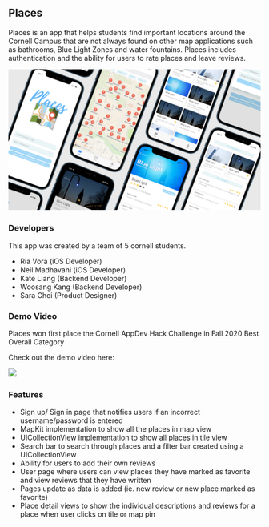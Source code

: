 ## Places

Places is an app that helps students find important locations around the Cornell Campus that are not always found on other map applications such as bathrooms, Blue Light Zones and water fountains. Places includes authentication and the ability for users to rate places and leave reviews. 

<img src = "screen.jpg"> 

### Developers 
This app was created by a team of 5 cornell students. 
- Ria Vora (iOS Developer) 
- Neil Madhavani (iOS Developer)
- Kate Liang (Backend Developer) 
- Woosang Kang (Backend Developer) 
- Sara Choi (Product Designer) 

### Demo Video 
Places won first place the Cornell AppDev Hack Challenge in Fall 2020 Best Overall Category

Check out the demo video here:

[![](https://img.youtube.com/vi/1KSNCEEp8K4/0.jpg)](https://www.youtube.com/watch?v=1KSNCEEp8K4)


### Features
- Sign up/ Sign in page that notifies users if an incorrect username/password is entered
- MapKit implementation to show all the places in map view 
- UICollectionView implementation to show all places in tile view 
- Search bar to search through places and a filter bar created using a UICollectionView 
- Ability for users to add their own reviews 
- User page where users can view places they have marked as favorite and view reviews that they have written 
- Pages update as data is added (ie. new review or new place marked as favorite) 
- Place detail views to show the individual descriptions and reviews for a place when user clicks on tile or map pin

